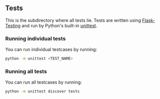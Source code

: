 ## Tests

This is the subdirectory where all tests lie. Tests are written using [Flask-Testing](https://pythonhosted.org/Flask-Testing/) and run by Python's built-in [unittest](https://docs.python.org/3/library/unittest.html).

### Running individual tests

You can run individual testcases by running:
```sh
python -m unittest <TEST_NAME>
```

### Running all tests

You can run all testcases by running:
```sh
python -m unittest discover tests
```